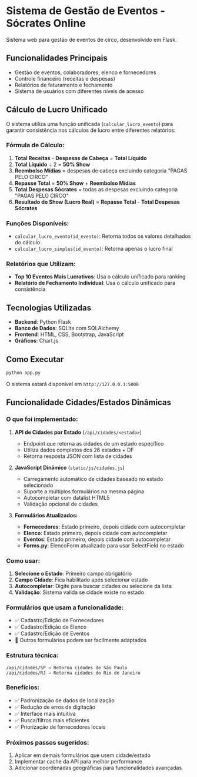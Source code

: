 # Sistema de Gestão de Eventos - Sócrates Online

Sistema web para gestão de eventos de circo, desenvolvido em Flask.

## Funcionalidades Principais

- Gestão de eventos, colaboradores, elenco e fornecedores
- Controle financeiro (receitas e despesas)
- Relatórios de faturamento e fechamento
- Sistema de usuários com diferentes níveis de acesso

## Cálculo de Lucro Unificado

O sistema utiliza uma função unificada (`calcular_lucro_evento`) para garantir consistência nos cálculos de lucro entre diferentes relatórios:

### Fórmula de Cálculo:
1. **Total Receitas** - **Despesas de Cabeça** = **Total Líquido**
2. **Total Líquido** ÷ 2 = **50% Show**
3. **Reembolso Mídias** = despesas de cabeça excluindo categoria "PAGAS PELO CIRCO"
4. **Repasse Total** = **50% Show** + **Reembolso Mídias**
5. **Total Despesas Sócrates** = todas as despesas excluindo categoria "PAGAS PELO CIRCO"
6. **Resultado do Show (Lucro Real)** = **Repasse Total** - **Total Despesas Sócrates**

### Funções Disponíveis:
- `calcular_lucro_evento(id_evento)`: Retorna todos os valores detalhados do cálculo
- `calcular_lucro_simples(id_evento)`: Retorna apenas o lucro final

### Relatórios que Utilizam:
- **Top 10 Eventos Mais Lucrativos**: Usa o cálculo unificado para ranking
- **Relatório de Fechamento Individual**: Usa o cálculo unificado para consistência

## Tecnologias Utilizadas

- **Backend**: Python Flask
- **Banco de Dados**: SQLite com SQLAlchemy
- **Frontend**: HTML, CSS, Bootstrap, JavaScript
- **Gráficos**: Chart.js

## Como Executar

```bash
python app.py
```

O sistema estará disponível em `http://127.0.0.1:5000`

## Funcionalidade Cidades/Estados Dinâmicas

### O que foi implementado:

1. **API de Cidades por Estado** (`/api/cidades/<estado>`)
   - Endpoint que retorna as cidades de um estado específico
   - Utiliza dados completos dos 26 estados + DF
   - Retorna resposta JSON com lista de cidades

2. **JavaScript Dinâmico** (`static/js/cidades.js`)
   - Carregamento automático de cidades baseado no estado selecionado
   - Suporte a múltiplos formulários na mesma página
   - Autocompletar com datalist HTML5
   - Validação opcional de cidades

3. **Formulários Atualizados:**
   - **Fornecedores**: Estado primeiro, depois cidade com autocompletar
   - **Elenco**: Estado primeiro, depois cidade com autocompletar  
   - **Eventos**: Estado primeiro, depois cidade com autocompletar
   - **Forms.py**: ElencoForm atualizado para usar SelectField no estado

### Como usar:

1. **Selecione o Estado**: Primeiro campo obrigatório
2. **Campo Cidade**: Fica habilitado após selecionar estado
3. **Autocompletar**: Digite para buscar cidades ou selecione da lista
4. **Validação**: Sistema valida se cidade existe no estado

### Formulários que usam a funcionalidade:

- ✅ Cadastro/Edição de Fornecedores
- ✅ Cadastro/Edição de Elenco  
- ✅ Cadastro/Edição de Eventos
- 🔄 Outros formulários podem ser facilmente adaptados

### Estrutura técnica:

```
/api/cidades/SP → Retorna cidades de São Paulo
/api/cidades/RJ → Retorna cidades do Rio de Janeiro
```

### Benefícios:

- ✅ Padronização de dados de localização
- ✅ Redução de erros de digitação
- ✅ Interface mais intuitiva
- ✅ Busca/filtros mais eficientes
- ✅ Priorização de fornecedores locais

### Próximos passos sugeridos:

1. Aplicar em demais formulários que usem cidade/estado
2. Implementar cache da API para melhor performance
3. Adicionar coordenadas geográficas para funcionalidades avançadas 